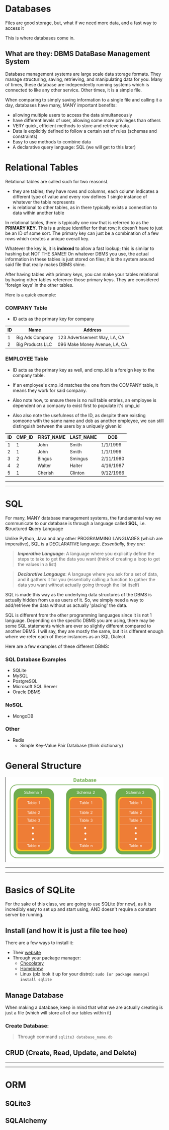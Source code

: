 # Databases

Files are good storage, but, what if we need more data, and a fast way to access it

This is where databases come in.

## What are they: DBMS DataBase Management System

Database management systems are large scale data storage formats. They manage structuring, saving,
retrieving, and manipulating data for you. Many of times, these database
are independently running systems which is connected to like any other service.
Other times, it is a simple file. 

When comparing to simply saving information to a single file and calling it a day, databases
have many, MANY important benefits:

- allowing multiple users to access the data simultaneously
- have different levels of user, allowing some more privileges than others
- VERY quick, efficient methods to store and retrieve data.
- Data is explicitly defined to follow a certain set of rules (schemas and constraints)
- Easy to use methods to combine data
- A declarative query language: SQL (we will get to this later)

# Relational Tables

Relational tables are called such for two reasonsL

- they are tables; they have rows and columns, each column indicates a different type of value and every row defines 1 single instance of whatever the table represents
- is relational to other tables, as in there typically exists a connection to data within another table

In relational tables, there is typically one row that is referred to as the **PRIMARY KEY**.
This is a unique identifier for that row; it doesn't have to just be an ID of some sort.
The primary key can just be a combination of a few rows which creates a unique overall key.

Whatever the key is, it is **indexed** to allow a fast lookup; this is similar to hashing but NOT THE SAME!!
On whatever DBMS you use, the actual information in these tables is just stored on files; it is the system
around said file that really makes DBMS shine.

After having tables with primary keys, you can make your tables relational
by having other tables reference those primary keys. They are considered 'foreign keys'
in the other tables.


Here is a quick example:

### COMPANY Table

- ID acts as the primary key for company

| ID | Name             | Address                       |
|----|------------------|-------------------------------|
| 1  | Big Ads Company  | 123 Advertisement Way, LA, CA |
| 2  | Big Products LLC | 096 Make Money Avenue, LA, CA |


### EMPLOYEE Table

- ID acts as the primary key as well, and cmp_id is a foreign key to the company table.

- If an employee's cmp_id matches the one from the COMPANY table, it means they work for said company.

- Also note how, to ensure there is no null table entries, an employee is dependent on a company to exist first to populate it's cmp_id

- Also also note the usefulness of the ID, as despite there existing someone with the same name and dob as another employee, we can still distinguish between the users by a uniquely given id

| ID | CMP_ID | FIRST_NAME | LAST_NAME | DOB       |
|----|--------|------------|-----------|-----------|
| 1  | 1      | John       | Smith     | 1/1/1999  |
| 2  | 1      | John       | Smith     | 1/1/1999  |
| 3  | 2      | Bingus     | Smingus   | 2/11/1980 |
| 4  | 2      | Walter     | Halter    | 4/16/1987 |
| 5  | 1      | Cherish    | Clinton   | 9/12/1966 |


----

----

# SQL

For many, MANY database management systems, the fundamental way we
communicate to our database is through a language called **SQL**, i.e. **S**tructured **Q**uery **L**anguage

Unlike Python, Java and any other PROGRAMMING LANGUAGES (which are imperative),
SQL is a DECLARATIVE language. _Essentially, they are:_

> **_Imperative Language_**: A language where you explicitly define the steps to take to get the data you want (think of creating a loop to get the values in a list)

> **_Declarative Langauge_**: A langauge where you ask for a set of data, and it gathers it for you (essentially calling a function to gather the data you want without actually going through the list itself)

SQL is made this way as the underlying data structures of the DBMS is actually hidden from us as users of it. So, we simply need
a way to add/retrieve the data without us actually 'placing' the data.

SQL is different from the other programming languages since it is not 1 language.
Depending on the specific DBMS you are using, there may be some SQL statements
which are ever so slightly different compared to another DBMS. I will say, they are mostly the same,
but it is different enough where we refer each of these instances as an SQL Dialect.

Here are a few examples of these different DBMS:

### SQL Database Examples

- SQLite
- MySQL
- PostgreSQL
- Microsoft SQL Server
- Oracle DBMS

### NoSQL

- MongoDB

### Other

- Redis
  - Simple Key-Value Pair Database (think dictionary)

# General Structure

![db_struct.png](assets/db_struct.png)

-----

-----

# Basics of SQLite

For the sake of this class, we are going to use SQLite
(for now), as it is incredibly easy to set up and start using, 
AND doesn't require a constant server be running.

## Install (and how it is just a file tee hee)

There are a few ways to install it:

- Their [website](https://www.sqlite.org/download.html)
- Through your package manager:
  - [Chocolatey](https://community.chocolatey.org/packages/SQLite)
  - [Homebrew](https://formulae.brew.sh/formula/sqlite)
  - Linux (plz look it up for your distro): ```sudo [ur package manage] install sqlite```

## Manage Database

When making a database, keep in mind that what we are actually
creating is just a file (which will store all of our tables within it)

### Create Database: 

> Through command ```sqlite3 database_name.db```





## CRUD (Create, Read, Update, and Delete)


------

------

# ORM

## SQLite3

## SQLAlchemy


